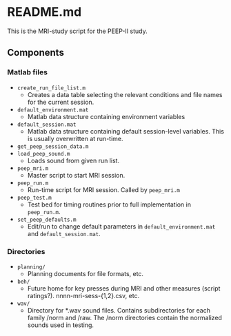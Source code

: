 # README.md

This is the MRI-study script for the PEEP-II study.

## Components

### Matlab files

- ```create_run_file_list.m```
    + Creates a data table selecting the relevant conditions and file names for the current session.
- ```default_environment.mat```
	+ Matlab data structure containing environment variables
- ```default_session.mat```
    + Matlab data structure containing default session-level variables. This is usually overwritten at run-time.
- ```get_peep_session_data.m```
- ```load_peep_sound.m```
    + Loads sound from given run list.
- ```peep_mri.m```
    + Master script to start MRI session.
- ```peep_run.m```
    + Run-time script for MRI session. Called by ```peep_mri.m```
- ```peep_test.m```
    + Test bed for timing routines prior to full implementation in ```peep_run.m```.
- ```set_peep_defaults.m```
    + Edit/run to change default parameters in ```default_environment.mat``` and ```default_session.mat```.

### Directories

- ```planning/```
    + Planning documents for file formats, etc.
- ```beh/```
    + Future home for key presses during MRI and other measures (script ratings?). nnnn-mri-sess-{1,2}.csv, etc.
- ```wav/```
    + Directory for *.wav sound files. Contains subdirectories for each family <nnnn>/norm and <nnnn>/raw. The <nnnn>/norm directories contain the normalized sounds used in testing.
 